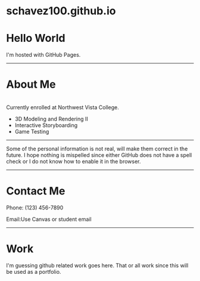 # schavez100.github.io
<html>
    
<body>
<h1>Hello World</h1>
<p>I'm hosted with GitHub Pages.</p>
</body>
<hr>
    <h1>About Me</h1>
    <br>Currently enrolled at Northwest Vista College.</br>
    <ul> <li> 3D Modeling and Rendering II <li> Interactive Storyboarding <li> Game Testing </li></ul>
    <hr>
    <p>Some of the personal information is not real, will make them correct in the future. I hope nothing is mispelled since either GitHub does not have a spell check or I do not know how to enable it in the browser.</p>
    <hr>
    <h1>Contact Me</h1>
    <p>Phone: (123) 456-7890</p>
    <p>Email:Use Canvas or student email</p>
    <hr>
    <h1>Work</h1>
    <p>I'm guessing github related work goes here. That or all work since this will be used as a portfolio.</p>
    
</html>
